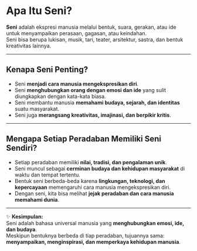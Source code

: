 # Apa Itu Seni?

**Seni** adalah ekspresi manusia melalui bentuk, suara, gerakan, atau ide untuk menyampaikan perasaan, gagasan, atau keindahan.  
Seni bisa berupa lukisan, musik, tari, teater, arsitektur, sastra, dan bentuk kreativitas lainnya.

---

## Kenapa Seni Penting?

- Seni **menjadi cara manusia mengekspresikan diri**.  
- Seni **menghubungkan orang dengan emosi dan ide** yang sulit diungkapkan dengan kata-kata biasa.  
- Seni membantu manusia **memahami budaya, sejarah, dan identitas** suatu masyarakat.  
- Seni juga **merangsang kreativitas, imajinasi, dan berpikir kritis**.

---

## Mengapa Setiap Peradaban Memiliki Seni Sendiri?

- Setiap peradaban memiliki **nilai, tradisi, dan pengalaman unik**.  
- Seni muncul sebagai **cerminan budaya dan kehidupan masyarakat** di waktu dan tempat tertentu.  
- Bentuk seni berbeda-beda karena **lingkungan, teknologi, dan kepercayaan** memengaruhi cara manusia mengekspresikan diri.  
- Dengan seni, kita bisa melihat **jejak peradaban dan cara manusia memahami dunia**.

---

✨ **Kesimpulan:**  
Seni adalah bahasa universal manusia yang **menghubungkan emosi, ide, dan budaya**.  
Meskipun bentuknya berbeda di tiap peradaban, tujuannya sama: **menyampaikan, menginspirasi, dan memperkaya kehidupan manusia**.
